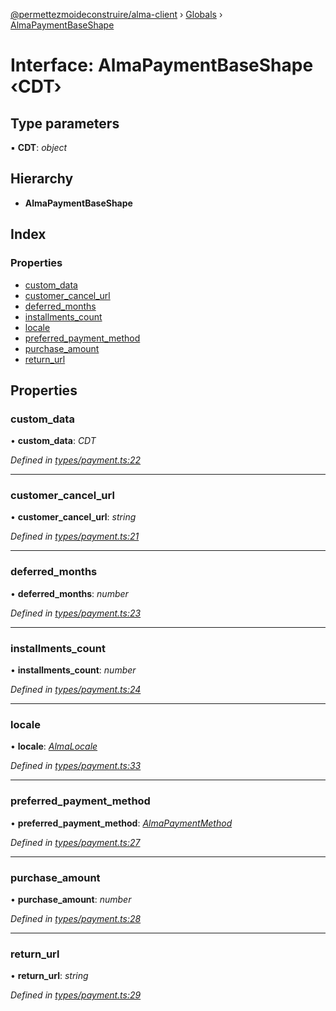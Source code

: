 [@permettezmoideconstruire/alma-client](../README.md) › [Globals](../globals.md) › [AlmaPaymentBaseShape](almapaymentbaseshape.md)

# Interface: AlmaPaymentBaseShape ‹**CDT**›

## Type parameters

▪ **CDT**: *object*

## Hierarchy

* **AlmaPaymentBaseShape**

## Index

### Properties

* [custom_data](almapaymentbaseshape.md#custom_data)
* [customer_cancel_url](almapaymentbaseshape.md#customer_cancel_url)
* [deferred_months](almapaymentbaseshape.md#deferred_months)
* [installments_count](almapaymentbaseshape.md#installments_count)
* [locale](almapaymentbaseshape.md#locale)
* [preferred_payment_method](almapaymentbaseshape.md#preferred_payment_method)
* [purchase_amount](almapaymentbaseshape.md#purchase_amount)
* [return_url](almapaymentbaseshape.md#return_url)

## Properties

###  custom_data

• **custom_data**: *CDT*

*Defined in [types/payment.ts:22](https://github.com/permettez-moi-de-construire/alma-client/blob/23f101f/src/types/payment.ts#L22)*

___

###  customer_cancel_url

• **customer_cancel_url**: *string*

*Defined in [types/payment.ts:21](https://github.com/permettez-moi-de-construire/alma-client/blob/23f101f/src/types/payment.ts#L21)*

___

###  deferred_months

• **deferred_months**: *number*

*Defined in [types/payment.ts:23](https://github.com/permettez-moi-de-construire/alma-client/blob/23f101f/src/types/payment.ts#L23)*

___

###  installments_count

• **installments_count**: *number*

*Defined in [types/payment.ts:24](https://github.com/permettez-moi-de-construire/alma-client/blob/23f101f/src/types/payment.ts#L24)*

___

###  locale

• **locale**: *[AlmaLocale](../enums/almalocale.md)*

*Defined in [types/payment.ts:33](https://github.com/permettez-moi-de-construire/alma-client/blob/23f101f/src/types/payment.ts#L33)*

___

###  preferred_payment_method

• **preferred_payment_method**: *[AlmaPaymentMethod](../enums/almapaymentmethod.md)*

*Defined in [types/payment.ts:27](https://github.com/permettez-moi-de-construire/alma-client/blob/23f101f/src/types/payment.ts#L27)*

___

###  purchase_amount

• **purchase_amount**: *number*

*Defined in [types/payment.ts:28](https://github.com/permettez-moi-de-construire/alma-client/blob/23f101f/src/types/payment.ts#L28)*

___

###  return_url

• **return_url**: *string*

*Defined in [types/payment.ts:29](https://github.com/permettez-moi-de-construire/alma-client/blob/23f101f/src/types/payment.ts#L29)*
